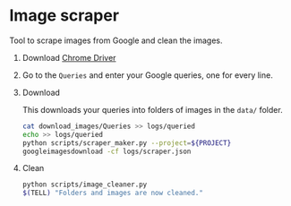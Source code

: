 # Image scraper

Tool to scrape images from Google and clean the images.

1. Download [Chrome Driver](https://sites.google.com/a/chromium.org/chromedriver/downloads)

2. Go to the `Queries` and enter your Google queries, one for every line.

3. Download

    This downloads your queries into folders of images in the `data/` folder.

    ```bash
    cat download_images/Queries >> logs/queried
    echo >> logs/queried
    python scripts/scraper_maker.py --project=${PROJECT}
    googleimagesdownload -cf logs/scraper.json
    ```

4. Clean

    ```bash
    python scripts/image_cleaner.py
    $(TELL) "Folders and images are now cleaned."
    ```
